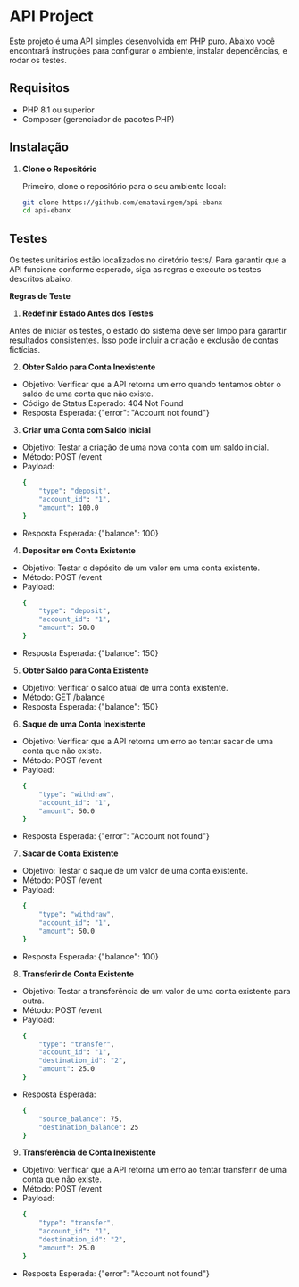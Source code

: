 # API Project

Este projeto é uma API simples desenvolvida em PHP puro. Abaixo você encontrará instruções para configurar o ambiente, instalar dependências, e rodar os testes.

## Requisitos

- PHP 8.1 ou superior
- Composer (gerenciador de pacotes PHP)

## Instalação

1. **Clone o Repositório**

   Primeiro, clone o repositório para o seu ambiente local:

   ```bash
   git clone https://github.com/ematavirgem/api-ebanx
   cd api-ebanx
    ```

## Testes

Os testes unitários estão localizados no diretório tests/. Para garantir que a API funcione conforme esperado, siga as regras e execute os testes descritos abaixo.

**Regras de Teste**

1. **Redefinir Estado Antes dos Testes**

Antes de iniciar os testes, o estado do sistema deve ser limpo para garantir resultados consistentes. Isso pode incluir a criação e exclusão de contas fictícias.

2. **Obter Saldo para Conta Inexistente**

- Objetivo: Verificar que a API retorna um erro quando tentamos obter o saldo de uma conta que não existe.
- Código de Status Esperado: 404 Not Found
- Resposta Esperada: {"error": "Account not found"}

3. **Criar uma Conta com Saldo Inicial**

- Objetivo: Testar a criação de uma nova conta com um saldo inicial.
- Método: POST /event
- Payload:
    ```bash
    {
        "type": "deposit",
        "account_id": "1",
        "amount": 100.0
    }
    ```
- Resposta Esperada: {"balance": 100}

4. **Depositar em Conta Existente**

- Objetivo: Testar o depósito de um valor em uma conta existente.
- Método: POST /event
- Payload:
    ```bash
    {
        "type": "deposit",
        "account_id": "1",
        "amount": 50.0
    }
    ```
- Resposta Esperada: {"balance": 150}

5. **Obter Saldo para Conta Existente**

- Objetivo: Verificar o saldo atual de uma conta existente.
- Método: GET /balance
- Resposta Esperada: {"balance": 150}

6. **Saque de uma Conta Inexistente**

- Objetivo: Verificar que a API retorna um erro ao tentar sacar de uma conta que não existe.
- Método: POST /event
- Payload:
    ```bash
    {
        "type": "withdraw",
        "account_id": "1",
        "amount": 50.0
    }
    ```
- Resposta Esperada: {"error": "Account not found"}

7. **Sacar de Conta Existente**

- Objetivo: Testar o saque de um valor de uma conta existente.
- Método: POST /event
- Payload:
    ```bash
    {
        "type": "withdraw",
        "account_id": "1",
        "amount": 50.0
    }
    ```
- Resposta Esperada: {"balance": 100}

8. **Transferir de Conta Existente**

- Objetivo: Testar a transferência de um valor de uma conta existente para outra.
- Método: POST /event
- Payload:
    ```bash
    {
        "type": "transfer",
        "account_id": "1",
        "destination_id": "2",
        "amount": 25.0
    }
    ```
- Resposta Esperada:
    ```bash
    {
        "source_balance": 75,
        "destination_balance": 25
    }
    ```

9. **Transferência de Conta Inexistente**

- Objetivo: Verificar que a API retorna um erro ao tentar transferir de uma conta que não existe.
- Método: POST /event
- Payload:
    ```bash
    {
        "type": "transfer",
        "account_id": "1",
        "destination_id": "2",
        "amount": 25.0
    }
    ```
- Resposta Esperada: {"error": "Account not found"}


